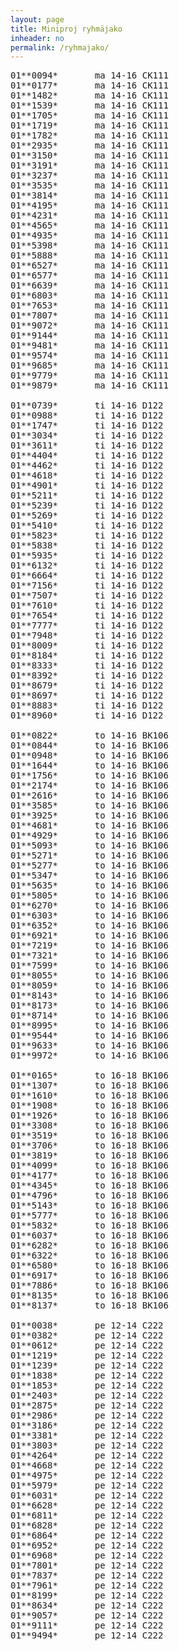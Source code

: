 ```yaml
---
layout: page
title: Miniproj ryhmäjako
inheader: no
permalink: /ryhmajako/
---						
```


<pre>
01**0094*		ma 14-16 CK111																						
01**0177*		ma 14-16 CK111																						
01**1482*		ma 14-16 CK111																						
01**1539*		ma 14-16 CK111																						
01**1705*		ma 14-16 CK111																						
01**1719*		ma 14-16 CK111																						
01**1782*		ma 14-16 CK111																						
01**2935*		ma 14-16 CK111																						
01**3150*		ma 14-16 CK111																						
01**3191*		ma 14-16 CK111																						
01**3237*		ma 14-16 CK111																						
01**3535*		ma 14-16 CK111																						
01**3814*		ma 14-16 CK111																						
01**4195*		ma 14-16 CK111																						
01**4231*		ma 14-16 CK111																						
01**4565*		ma 14-16 CK111																						
01**4935*		ma 14-16 CK111																						
01**5398*		ma 14-16 CK111																						
01**5888*		ma 14-16 CK111																						
01**6527*		ma 14-16 CK111																						
01**6577*		ma 14-16 CK111																						
01**6639*		ma 14-16 CK111																						
01**6803*		ma 14-16 CK111																						
01**7653*		ma 14-16 CK111																						
01**7807*		ma 14-16 CK111																						
01**9072*		ma 14-16 CK111																						
01**9144*		ma 14-16 CK111																						
01**9481*		ma 14-16 CK111																						
01**9574*		ma 14-16 CK111																						
01**9685*		ma 14-16 CK111																						
01**9779*		ma 14-16 CK111																						
01**9879*		ma 14-16 CK111																						
																								
01**0739*		ti 14-16 D122																						
01**0988*		ti 14-16 D122																						
01**1747*		ti 14-16 D122																						
01**3034*		ti 14-16 D122																						
01**3611*		ti 14-16 D122																						
01**4404*		ti 14-16 D122																						
01**4462*		ti 14-16 D122																						
01**4618*		ti 14-16 D122																						
01**4901*		ti 14-16 D122																						
01**5211*		ti 14-16 D122																						
01**5239*		ti 14-16 D122																						
01**5269*		ti 14-16 D122																						
01**5410*		ti 14-16 D122																						
01**5823*		ti 14-16 D122																						
01**5838*		ti 14-16 D122																						
01**5935*		ti 14-16 D122																						
01**6132*		ti 14-16 D122																						
01**6664*		ti 14-16 D122																						
01**7156*		ti 14-16 D122																						
01**7507*		ti 14-16 D122																						
01**7610*		ti 14-16 D122																						
01**7654*		ti 14-16 D122																						
01**7777*		ti 14-16 D122																						
01**7948*		ti 14-16 D122																						
01**8009*		ti 14-16 D122																						
01**8184*		ti 14-16 D122																						
01**8333*		ti 14-16 D122																						
01**8392*		ti 14-16 D122																						
01**8679*		ti 14-16 D122																						
01**8697*		ti 14-16 D122																						
01**8883*		ti 14-16 D122																						
01**8960*		ti 14-16 D122																						
																								
01**0822*		to 14-16 BK106																						
01**0844*		to 14-16 BK106																						
01**0948*		to 14-16 BK106																						
01**1644*		to 14-16 BK106																						
01**1756*		to 14-16 BK106																						
01**2174*		to 14-16 BK106																						
01**2616*		to 14-16 BK106																						
01**3585*		to 14-16 BK106																						
01**3925*		to 14-16 BK106																						
01**4681*		to 14-16 BK106																						
01**4929*		to 14-16 BK106																						
01**5093*		to 14-16 BK106																						
01**5271*		to 14-16 BK106																						
01**5277*		to 14-16 BK106																						
01**5347*		to 14-16 BK106																						
01**5635*		to 14-16 BK106																						
01**5805*		to 14-16 BK106																						
01**6270*		to 14-16 BK106																						
01**6303*		to 14-16 BK106																						
01**6352*		to 14-16 BK106																						
01**6921*		to 14-16 BK106																						
01**7219*		to 14-16 BK106																						
01**7321*		to 14-16 BK106																						
01**7599*		to 14-16 BK106																						
01**8055*		to 14-16 BK106																						
01**8059*		to 14-16 BK106																						
01**8143*		to 14-16 BK106																						
01**8173*		to 14-16 BK106																						
01**8714*		to 14-16 BK106																						
01**8995*		to 14-16 BK106																						
01**9544*		to 14-16 BK106																						
01**9633*		to 14-16 BK106																						
01**9972*		to 14-16 BK106																						
																								
01**0165*		to 16-18 BK106																						
01**1307*		to 16-18 BK106																						
01**1610*		to 16-18 BK106																						
01**1908*		to 16-18 BK106																						
01**1926*		to 16-18 BK106																						
01**3308*		to 16-18 BK106																						
01**3519*		to 16-18 BK106																						
01**3706*		to 16-18 BK106																						
01**3819*		to 16-18 BK106																						
01**4099*		to 16-18 BK106																						
01**4177*		to 16-18 BK106																						
01**4345*		to 16-18 BK106																						
01**4796*		to 16-18 BK106																						
01**5143*		to 16-18 BK106																						
01**5777*		to 16-18 BK106																						
01**5832*		to 16-18 BK106																						
01**6037*		to 16-18 BK106																						
01**6282*		to 16-18 BK106																						
01**6322*		to 16-18 BK106																						
01**6580*		to 16-18 BK106																						
01**6917*		to 16-18 BK106																						
01**7886*		to 16-18 BK106																						
01**8135*		to 16-18 BK106																						
01**8137*		to 16-18 BK106																						
																								
01**0038*		pe 12-14 C222																						
01**0382*		pe 12-14 C222																						
01**0612*		pe 12-14 C222																						
01**1219*		pe 12-14 C222																						
01**1239*		pe 12-14 C222																						
01**1838*		pe 12-14 C222																						
01**1853*		pe 12-14 C222																						
01**2403*		pe 12-14 C222																						
01**2875*		pe 12-14 C222																						
01**2986*		pe 12-14 C222																						
01**3186*		pe 12-14 C222																						
01**3381*		pe 12-14 C222																						
01**3803*		pe 12-14 C222																						
01**4264*		pe 12-14 C222																						
01**4668*		pe 12-14 C222																						
01**4975*		pe 12-14 C222																						
01**5979*		pe 12-14 C222																						
01**6031*		pe 12-14 C222																						
01**6628*		pe 12-14 C222																						
01**6811*		pe 12-14 C222																						
01**6828*		pe 12-14 C222																						
01**6864*		pe 12-14 C222																						
01**6952*		pe 12-14 C222																						
01**6968*		pe 12-14 C222																						
01**7801*		pe 12-14 C222																						
01**7837*		pe 12-14 C222																						
01**7961*		pe 12-14 C222																						
01**8199*		pe 12-14 C222																						
01**8634*		pe 12-14 C222																						
01**9057*		pe 12-14 C222																						
01**9111*		pe 12-14 C222																						
01**9494*		pe 12-14 C222	
</pre>																					
																																									
                                                                                